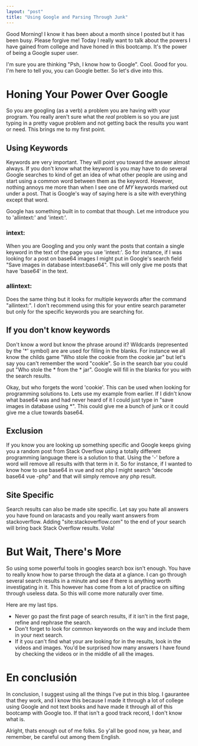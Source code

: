 ```yaml
---
layout: "post"
title: "Using Google and Parsing Through Junk"
---
```


Good Morning! I know it has been about a month since I posted but it has been busy. Please forgive me! Today I really want to talk about the powers I have gained from college and have honed in this bootcamp. It's the power of being a Google super user. 

I'm sure you are thinking "Psh, I know how to Google". Cool. Good for you. I'm here to tell you, you can Google better. So let's dive into this.

# Honing Your Power Over Google

So you are googling (as a verb) a problem you are having with your program. You really aren't sure what the *real* problem is so you are just typing in a pretty vague problem and not getting back the results you want or need. This brings me to my first point. 

## Using Keywords

Keywords are very important. They will point you toward the answer almost always. If you don't know what the keyword is you may have to do several Google searches to kind of get an idea of what other people are using and start using a common word between them as the keyword. However, nothing annoys me more than when I see one of *MY* keywords marked out under a post. That is Google's way of saying here is a site with everything except that word. 

Google has something built in to combat that though. Let me introduce you to 'allintext:' and 'intext:'. 

### intext:

When you are Googling and you only want the posts that contain a single keyword in the text of the page you use 'intext:'. So for instance, if I was looking for a post on base64 images I might put in Google's search field "Save images in database intext:base64". This will only give me posts that have 'base64' in the text. 

### allintext:

Does the same thing but it looks for multiple keywords after the command "allintext:". I don't recommend using this for your entire search parameter but only for the specific keywords you are searching for. 

## If you don't know keywords

Don't know a word but know the phrase around it? Wildcards (represented by the '*' symbol) are are used for filling in the blanks. For instance we all know the childs game "Who stole the cookie from the cookie jar" but let's say you can't remember the word "cookie". So in the search bar you could put "Who stole the * from the * jar". Google will fill in the blanks for you with the search results. 

Okay, but who forgets the word 'cookie'. This can be used when looking for programming solutions to. Lets use my example from earlier. If I didn't know what base64 was and had never heard of it I could just type in "save images in database using *". This could give me a bunch of junk or it could give me a clue towards base64.



## Exclusion 

If you know you are looking up something specific and Google keeps giving you a random post from Stack Overflow using a totally different programming language there is a solution to that. Using the '-' before a word will remove all results with that term in it. So for instance, if I wanted to know how to use base64 in vue and not php I might search "decode base64 vue -php" and that will simply remove any php result.

## Site Specific

Search results can also be made site specific. Let say you hate all answers you have found on laracasts and you really want answers from stackoverflow. Adding "site:stackoverflow.com" to the end of your search will bring back Stack Overflow results. Voila!

# But Wait, There's More

So using some powerful tools in googles search box isn't enough. You have to really know how to parse through the data at a glance. I can go through several search results in a minute and see if there is anything worth investigating in it. This however has come from a lot of practice on sifting through useless data. So this will come more naturally over time. 

Here are my last tips. 
 - Never go past the first page of search results, if it isn't in the first page, refine and rephrase the search. 
 - Don't forget to look for common keywords on the  way and include them in your next search. 
 - If it you can't find what your are looking for in the results, look in the videos and images. You'd be surprised how many answers I have found by checking the videos or in the middle of all the images.

 # En conclusión

 In conclusion, I suggest using all the things I've put in this blog. I gaurantee that they work, and I know this because I made it through a lot of college using Google and not text books and have made it through all of this bootcamp with Google too. If that isn't a good track record, I don't know what is.

 Alright, thats enough out of me folks. So y'all be good now, ya hear, and remember, be careful out among them English. 
